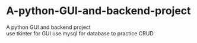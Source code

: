 # A-python-GUI-and-backend-project
A python GUI and backend project  
use tkinter for GUI
use mysql for database to practice CRUD

